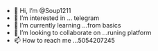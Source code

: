 - 👋 Hi, I’m @Soup1211
- 👀 I’m interested in ... telegram
- 🌱 I’m currently learning ...from basics
- 💞️ I’m looking to collaborate on ...runing platform
- 📫 How to reach me ...5054207245

<!---
Soup1211/Soup1211 is a ✨ special ✨ repository because its `README.md` (this file) appears on your GitHub profile.
You can click the Preview link to take a look at your changes.
--->
